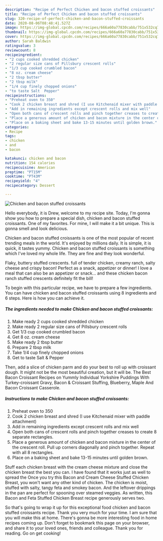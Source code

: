 ```yaml
---
description: "Recipe of Perfect Chicken and bacon stuffed croissants"
title: "Recipe of Perfect Chicken and bacon stuffed croissants"
slug: 320-recipe-of-perfect-chicken-and-bacon-stuffed-croissants
date: 2020-08-06T08:48:41.527Z
image: https://img-global.cpcdn.com/recipes/666a60a77830cabb/751x532cq70/chicken-and-bacon-stuffed-croissants-recipe-main-photo.jpg
thumbnail: https://img-global.cpcdn.com/recipes/666a60a77830cabb/751x532cq70/chicken-and-bacon-stuffed-croissants-recipe-main-photo.jpg
cover: https://img-global.cpcdn.com/recipes/666a60a77830cabb/751x532cq70/chicken-and-bacon-stuffed-croissants-recipe-main-photo.jpg
author: Sarah Baldwin
ratingvalue: 3
reviewcount: 8
recipeingredient:
- "2 cups cooked shredded chicken"
- "2 regular size cans of Pillsbury crescent rolls"
- "1/3 cup cooked crumbled bacon"
- "8 oz. cream cheese"
- "2 tbsp butter"
- "2 tbsp milk"
- "1/4 cup finely chopped onions"
- "to taste Salt  Pepper"
recipeinstructions:
- "Preheat oven to 350"
- "Cook 2 chicken breast and shred (I use Kitchenaid mixer with paddle attachment)"
- "Add in remaining ingredients except crescent rolls and mix well"
- "Open both cans of crescent rolls and pinch together creases to create 8 separate rectangles."
- "Place a generous amount of chicken and bacon mixture in the center of the crescent roll. Pull up corners diagonally and pinch together. Repeat with all 8 rectangles."
- "Place on a baking sheet and bake 13-15 minutes until golden brown."
categories:
- Recipe
tags:
- chicken
- and
- bacon

katakunci: chicken and bacon 
nutrition: 154 calories
recipecuisine: American
preptime: "PT15M"
cooktime: "PT43M"
recipeyield: "4"
recipecategory: Dessert

---
```



![Chicken and bacon stuffed croissants](https://img-global.cpcdn.com/recipes/666a60a77830cabb/751x532cq70/chicken-and-bacon-stuffed-croissants-recipe-main-photo.jpg)

Hello everybody, it is Drew, welcome to my recipe site. Today, I'm gonna show you how to prepare a special dish, chicken and bacon stuffed croissants. One of my favorites. For mine, I will make it a bit unique. This is gonna smell and look delicious.

Chicken and bacon stuffed croissants is one of the most popular of recent trending meals in the world. It's enjoyed by millions daily. It is simple, it is quick, it tastes yummy. Chicken and bacon stuffed croissants is something which I've loved my whole life. They are fine and they look wonderful.

Flaky, buttery stuffed crescents. full of tender chicken, creamy ranch, salty cheese and crispy bacon! Perfect as a snack, appetizer or dinner! I love a meal that can also be an appetizer or snack… and these chicken bacon ranch stuffed crescents definitely fit the bill!


To begin with this particular recipe, we have to prepare a few ingredients. You can have chicken and bacon stuffed croissants using 8 ingredients and 6 steps. Here is how you can achieve it.

##### The ingredients needed to make Chicken and bacon stuffed croissants:

1. Make ready 2 cups cooked shredded chicken
1. Make ready 2 regular size cans of Pillsbury crescent rolls
1. Get 1/3 cup cooked crumbled bacon
1. Get 8 oz. cream cheese
1. Make ready 2 tbsp butter
1. Prepare 2 tbsp milk
1. Take 1/4 cup finely chopped onions
1. Get to taste Salt &amp; Pepper


Then, add a slice of chicken parm and do your best to roll up with croissant dough. It might not be the most beautiful creation, but it will be. The Best Bacon Croissant Recipes on Yummly Individual Yorkshire Puddings With Turkey-croissant Gravy, Bacon &amp; Croissant Stuffing, Blueberry, Maple And Bacon Croissant Casserole. 

##### Instructions to make Chicken and bacon stuffed croissants:

1. Preheat oven to 350
1. Cook 2 chicken breast and shred (I use Kitchenaid mixer with paddle attachment)
1. Add in remaining ingredients except crescent rolls and mix well
1. Open both cans of crescent rolls and pinch together creases to create 8 separate rectangles.
1. Place a generous amount of chicken and bacon mixture in the center of the crescent roll. Pull up corners diagonally and pinch together. Repeat with all 8 rectangles.
1. Place on a baking sheet and bake 13-15 minutes until golden brown.


Stuff each chicken breast with the cream cheese mixture and close the chicken breast the best you can. I have found that it works just as well to spread the Once you try this Bacon and Cream Cheese Stuffed Chicken Breast, you won&#39;t want any other kind of chicken. The chicken is moist, stuffed with salty, tangy feta and smokey bacon. And the leftover drippings in the pan are perfect for spooning over steamed veggies. As written, this Bacon and Feta Stuffed Chicken Breast recipe generously serves two. 

So that's going to wrap it up for this exceptional food chicken and bacon stuffed croissants recipe. Thank you very much for your time. I am sure that you will make this at home. There's gonna be more interesting food in home recipes coming up. Don't forget to bookmark this page on your browser, and share it to your loved ones, friends and colleague. Thank you for reading. Go on get cooking!
